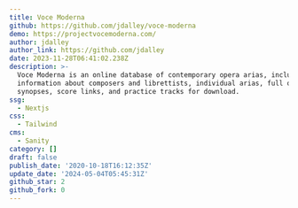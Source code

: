 ```yaml
---
title: Voce Moderna
github: https://github.com/jdalley/voce-moderna
demo: https://projectvocemoderna.com/
author: jdalley
author_link: https://github.com/jdalley
date: 2023-11-28T06:41:02.238Z
description: >-
  Voce Moderna is an online database of contemporary opera arias, including
  information about composers and librettists, individual arias, full opera
  synopses, score links, and practice tracks for download.
ssg:
  - Nextjs
css:
  - Tailwind
cms:
  - Sanity
category: []
draft: false
publish_date: '2020-10-18T16:12:35Z'
update_date: '2024-05-04T05:45:31Z'
github_star: 2
github_fork: 0
---
```

